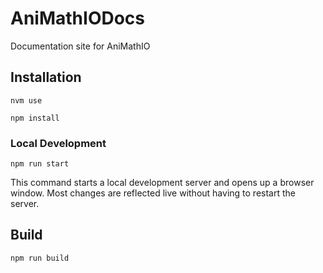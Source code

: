 # AniMathIODocs

Documentation site for AniMathIO

## Installation

```shell
nvm use
```

```shell
npm install
```

### Local Development

```shell
npm run start
```

This command starts a local development server and opens up a browser window. Most changes are reflected live without having to restart the server.

## Build

```shell
npm run build
```
